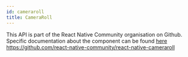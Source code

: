 ```yaml
---
id: cameraroll
title: CameraRoll
---
```


This API is part of the React Native Community organisation on Github. Specific documentation about the component can be found [here](https://github.com/react-native-community/react-native-cameraroll) https://github.com/react-native-community/react-native-cameraroll
